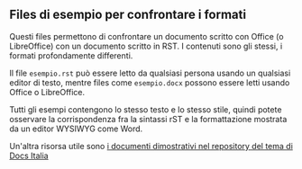 
## Files di esempio per confrontare i formati

Questi files permettono di confrontare un documento scritto con Office
(o LibreOffice) con un documento scritto in RST. I contenuti sono gli
stessi, i formati profondamente differenti.

Il file `esempio.rst` può essere letto da qualsiasi persona usando un
qualsiasi editor di testo, mentre files come `esempio.docx` possono
essere letti usando Office o LibreOffice.

Tutti gli esempi contengono lo stesso testo e lo stesso stile, quindi
potete osservare la corrispondenza fra la sintassi rST e la
formattazione mostrata da un editor WYSIWYG come Word.

Un'altra risorsa utile sono [i documenti dimostrativi nel repository
del tema di Docs
Italia](https://github.com/italia/docs-italia-theme/tree/master/demo_docs/source)

